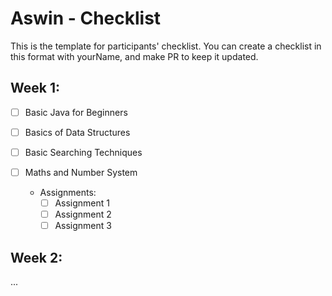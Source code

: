 # Aswin - Checklist
This is the template for participants' checklist. You can create a checklist in this format with yourName, and make PR to keep it updated.

## Week 1:

- [ ] Basic Java for Beginners
- [ ] Basics of Data Structures
- [ ] Basic Searching Techniques
- [ ] Maths and Number System

  * Assignments:
    - [ ] Assignment 1
    - [ ] Assignment 2
    - [ ] Assignment 3

 ## Week 2:
...
